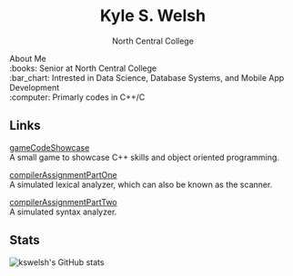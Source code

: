 <h1 align="center">Kyle S. Welsh</h1>

<p align="center">North Central College</p>
About Me <br />
:books: Senior at North Central College <br />
:bar_chart: Intrested in Data Science, Database Systems, and Mobile App Development <br />
:computer: Primarly codes in C++/C <br />


## Links

[gameCodeShowcase](https://github.com/kswelsh/gameCodeShowcase "gameCodeShowcase Repo") <br />
A small game to showcase C++ skills and object oriented programming. <br />

[compilerAssignmentPartOne](https://github.com/kswelsh/compilerAssignmentPartOne "compilerAssignmentPartOne Repo") <br />
A simulated lexical analyzer, which can also be known as the scanner. <br />

[compilerAssignmentPartTwo](https://github.com/kswelsh/compilerAssignmentPartTwo "compilerAssignmentPartTwo Repo") <br />
A simulated syntax analyzer. <br />
  
## Stats
![kswelsh's GitHub stats](https://github-readme-stats.vercel.app/api?username=kswelsh&count_private=true)

